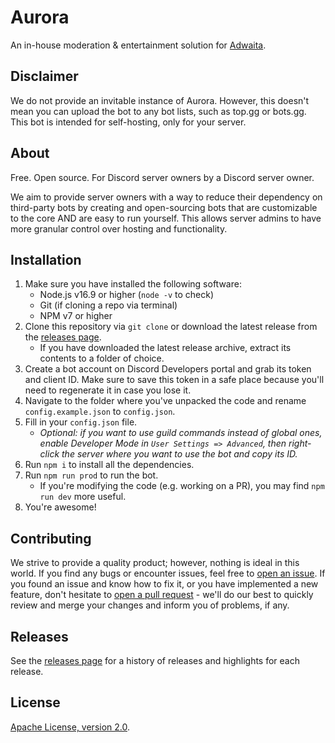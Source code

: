 # Aurora
An in-house moderation & entertainment solution for [Adwaita](https://discord.gg/ctKs8WRQR5).

## Disclaimer
We do not provide an invitable instance of Aurora. However, this doesn't mean you can upload the bot to any bot lists, such as top.gg or bots.gg. This bot is intended for self-hosting, only for your server.

## About
Free. Open source. For Discord server owners by a Discord server owner.

We aim to provide server owners with a way to reduce their dependency on third-party bots by creating and open-sourcing bots that are customizable to the core AND are easy to run yourself. This allows server admins to have more granular control over hosting and functionality.

## Installation
1. Make sure you have installed the following software:
    - Node.js v16.9 or higher (`node -v` to check)
    - Git (if cloning a repo via terminal)
    - NPM v7 or higher
2. Clone this repository via `git clone` or download the latest release from the [releases page](https://github.com/chamln/aurora/releases).
    - If you have downloaded the latest release archive, extract its contents to a folder of choice.
3. Create a bot account on Discord Developers portal and grab its token and client ID. Make sure to save this token in a safe place because you'll need to regenerate it in case you lose it.
4. Navigate to the folder where you've unpacked the code and rename `config.example.json` to `config.json`.
5. Fill in your `config.json` file.
    - *Optional: if you want to use guild commands instead of global ones, enable Developer Mode in `User Settings => Advanced`, then right-click the server where you want to use the bot and copy its ID.*
6. Run `npm i` to install all the dependencies.
7. Run `npm run prod` to run the bot.
    - If you're modifying the code (e.g. working on a PR), you may find `npm run dev` more useful.
8. You're awesome!

## Contributing
We strive to provide a quality product; however, nothing is ideal in this world. If you find any bugs or encounter issues, feel free to [open an issue](https://github.com/chamln/aurora/issues). If you found an issue and know how to fix it, or you have implemented a new feature, don't hesitate to [open a pull request](https://github.com/chamln/aurora/pulls) - we'll do our best to quickly review and merge your changes and inform you of problems, if any.

## Releases
See the [releases page](https://github.com/chamln/aurora/releases) for a history of releases and highlights for each release.

## License
[Apache License, version 2.0](./LICENSE).